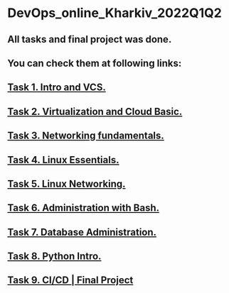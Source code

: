 # DevOps_online_Kharkiv_2022Q1Q2
## All tasks and final project was done.
## You can check them at following links:
## [Task 1. Intro and VCS.](https://github.com/DragMix/DevOps_online_Kharkiv_2022Q1Q2/tree/main/m1)
## [Task 2. Virtualization and Cloud Basic.](https://github.com/DragMix/DevOps_online_Kharkiv_2022Q1Q2/tree/main/m2)
## [Task 3. Networking fundamentals.](https://github.com/DragMix/DevOps_online_Kharkiv_2022Q1Q2/tree/main/m3)
## [Task 4. Linux Essentials.](https://github.com/DragMix/DevOps_online_Kharkiv_2022Q1Q2/tree/main/m4)
## [Task 5. Linux Networking.](https://github.com/DragMix/DevOps_online_Kharkiv_2022Q1Q2/tree/main/m5)
## [Task 6. Administration with Bash.](https://github.com/DragMix/DevOps_online_Kharkiv_2022Q1Q2/tree/main/m6)
## [Task 7. Database Administration.](https://github.com/DragMix/DevOps_online_Kharkiv_2022Q1Q2/tree/main/m7)
## [Task 8. Python Intro.](https://github.com/DragMix/DevOps_online_Kharkiv_2022Q1Q2/tree/main/m8)
## [Task 9. CI/CD | Final Project](https://github.com/DragMix/DevOps_online_Kharkiv_2022Q1Q2/tree/main/final/final_task)
